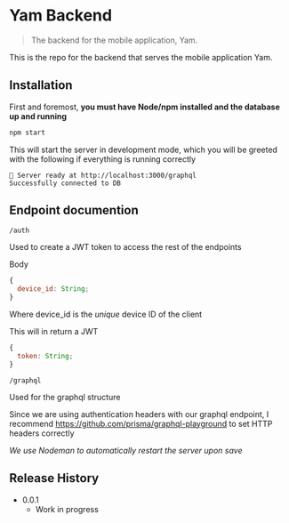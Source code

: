 # Yam Backend

> The backend for the mobile application, Yam.

<!--
[![NPM Version][npm-image]][npm-url]
[![Build Status][travis-image]][travis-url]
[![Downloads Stats][npm-downloads]][npm-url]
-->

This is the repo for the backend that serves the mobile application Yam.

<!--
![](header.png)
-->

## Installation

First and foremost, **you must have Node/npm installed and the database up and running**

```sh
npm start
```

This will start the server in development mode, which you will be greeted with the following if everything is running correctly

```
🚀 Server ready at http://localhost:3000/graphql
Successfully connected to DB
```

## Endpoint documention

```
/auth
```

Used to create a JWT token to access the rest of the endpoints

Body

```js
{
  device_id: String;
}
```

Where device_id is the _unique_ device ID of the client

This will in return a JWT

```js
{
  token: String;
}
```

```
/graphql
```

Used for the graphql structure

Since we are using authentication headers with our graphql endpoint, I recommend https://github.com/prisma/graphql-playground to set HTTP headers correctly

_We use Nodeman to automatically restart the server upon save_

## Release History

- 0.0.1
  - Work in progress

<!--
## Contributing

1. Fork it (<https://github.com/yourname/yourproject/fork>)
2. Create your feature branch (`git checkout -b feature/fooBar`)
3. Commit your changes (`git commit -am 'Add some fooBar'`)
4. Push to the branch (`git push origin feature/fooBar`)
5. Create a new Pull Request
-->

<!-- Markdown link & img dfn's -->

[npm-image]: https://img.shields.io/npm/v/datadog-metrics.svg?style=flat-square
[npm-url]: https://npmjs.org/package/datadog-metrics
[npm-downloads]: https://img.shields.io/npm/dm/datadog-metrics.svg?style=flat-square
[travis-image]: https://img.shields.io/travis/dbader/node-datadog-metrics/master.svg?style=flat-square
[travis-url]: https://travis-ci.org/dbader/node-datadog-metrics
[wiki]: https://github.com/yourname/yourproject/wiki
